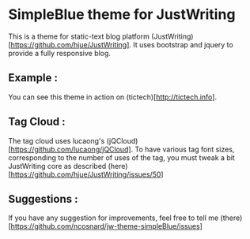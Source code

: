 # SimpleBlue theme for JustWriting

This is a theme for static-text blog platform (JustWriting)[https://github.com/hjue/JustWriting]. It uses bootstrap and jquery to provide a fully responsive blog.

## Example :

You can see this theme in action on (tictech)[http://tictech.info].

## Tag Cloud :

The tag cloud uses lucaong's (jQCloud)[https://github.com/lucaong/jQCloud]. To have various tag font sizes, corresponding to the number of uses of the tag, you must tweak a bit JustWriting core as described (here)[https://github.com/hjue/JustWriting/issues/50]

## Suggestions : 

If you have any suggestion for improvements, feel free to tell me (there)[https://github.com/ncosnard/jw-theme-simpleBlue/issues]
